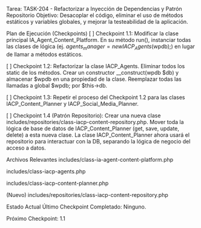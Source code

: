 Tarea: TASK-204 - Refactorizar a Inyección de Dependencias y Patrón Repositorio
Objetivo: Desacoplar el código, eliminar el uso de métodos estáticos y variables globales, y mejorar la testeabilidad de la aplicación.

Plan de Ejecución (Checkpoints)
[ ] Checkpoint 1.1: Modificar la clase principal IA_Agent_Content_Platform. En su método run(), instanciar todas las clases de lógica (ej. $agents_manager = new IACP_Agents($wpdb);) en lugar de llamar a métodos estáticos.

[ ] Checkpoint 1.2: Refactorizar la clase IACP_Agents. Eliminar todos los static de los métodos. Crear un constructor __construct(wpdb $db) y almacenar $wpdb en una propiedad de la clase. Reemplazar todas las llamadas a global $wpdb; por $this->db.

[ ] Checkpoint 1.3: Repetir el proceso del Checkpoint 1.2 para las clases IACP_Content_Planner y IACP_Social_Media_Planner.

[ ] Checkpoint 1.4 (Patrón Repositorio): Crear una nueva clase includes/repositories/class-iacp-content-repository.php. Mover toda la lógica de base de datos de IACP_Content_Planner (get, save, update, delete) a esta nueva clase. La clase IACP_Content_Planner ahora usará el repositorio para interactuar con la DB, separando la lógica de negocio del acceso a datos.

Archivos Relevantes
includes/class-ia-agent-content-platform.php

includes/class-iacp-agents.php

includes/class-iacp-content-planner.php

(Nuevo) includes/repositories/class-iacp-content-repository.php

Estado Actual
Último Checkpoint Completado: Ninguno.

Próximo Checkpoint: 1.1